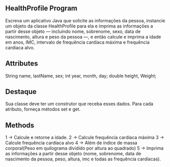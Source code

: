 ## HealthProfile Program

Escreva um aplicativo Java que solicite as informações da pessoa, instancie um objeto da classe HealthProfile para ela e imprima as informações a partir desse objeto — incluindo nome, sobrenome, sexo, data de nascimento, altura e peso da pessoa ––, e então calcule e imprima a idade em anos, IMC, intervalo de frequência cardíaca máxima e frequência cardíaca alvo.

## Attributes

String name, lastName, sex;
int year, month, day;
double height, Weight;

## Destaque

Sua classe deve ter um construtor que receba esses dados. Para cada atributo, forneça métodos set e get.

## Methods

1 -> Calcule e retorne a idade.
2 -> Calcule frequência cardíaca máxima
3 -> Calcule frequência cardíaca alvo
4 -> Além de índice de massa corporal(Peso em quilograma dividido por altura ao quadrado)
5 -> Imprima as informações a partir desse objeto (nome, sobrenome, data de nascimento da pessoa, peso, altura, imc e todas as frequência cardíacas).
